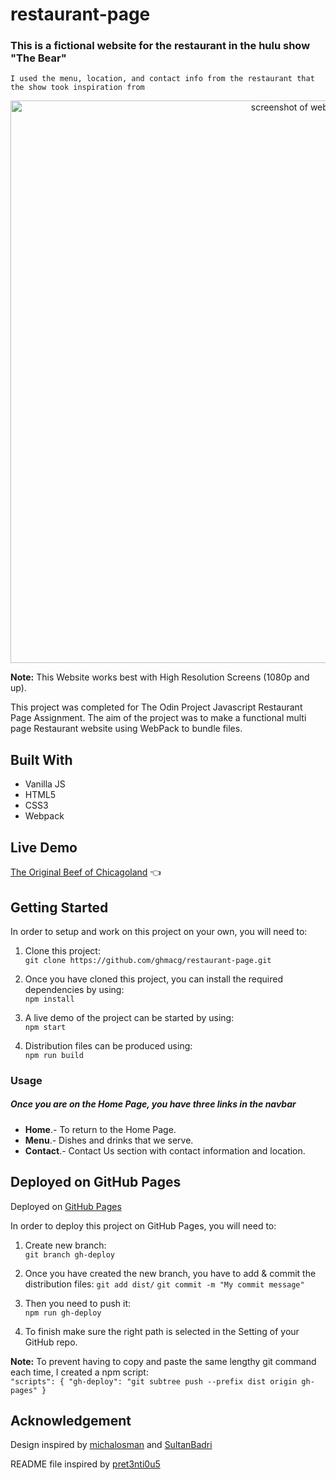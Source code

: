 # restaurant-page
### This is a fictional website for the restaurant in the hulu show "The Bear"

`I used the menu, location, and contact info from the restaurant that the show took inspiration from`

<div align="center"><img src="https://i.postimg.cc/DwwjPLDc/website-capture.png" alt="screenshot of website" width="900" /></div>

**Note:** This Website works best with High Resolution Screens (1080p and up).

This project was completed for The Odin Project Javascript Restaurant Page Assignment. The aim of the project was to make a functional multi page Restaurant website using WebPack to bundle files.

## Built With 

- Vanilla JS
- HTML5
- CSS3
- Webpack

## Live Demo

[The Original Beef of Chicagoland](https://ghmacg.github.io/restaurant-page/) :point_left:

## Getting Started

In order to setup and work on this project on your own, you will need to:

1. Clone this project:  
`git clone https://github.com/ghmacg/restaurant-page.git`

2. Once you have cloned this project, you can install the required dependencies by using:  
`npm install`

3. A live demo of the project can be started by using:  
`npm start`

4. Distribution files can be produced using:  
`npm run build`

### Usage

##### Once you are on the Home Page, you have three links in the navbar
- **Home**.- To return to the Home Page.
- **Menu**.- Dishes and drinks that we serve.
- **Contact**.- Contact Us section with contact information and location.

## Deployed on GitHub Pages

Deployed on [GitHub Pages](https://pages.github.com/)  

In order to deploy this project on GitHub Pages, you will need to:

1. Create new branch:  
`git branch gh-deploy`

2. Once you have created the new branch, you have to add & commit the distribution files:
`git add dist/`
`git commit -m "My commit message"` 

3. Then you need to push it:  
`npm run gh-deploy`

4. To finish make sure the right path is selected in the Setting of your GitHub repo.

**Note:** To prevent having to copy and paste the same lengthy git command each time, I created a npm script:  
`"scripts": { "gh-deploy": "git subtree push --prefix dist origin gh-pages" }`

## Acknowledgement

Design inspired by [michalosman](https://michalosman.github.io/restaurant-page/) and [SultanBadri](https://sultanbadri.github.io/restaurant-page/)

README file inspired by [pret3nti0u5](https://github.com/pret3nti0u5/Restaurant-Page/tree/master)